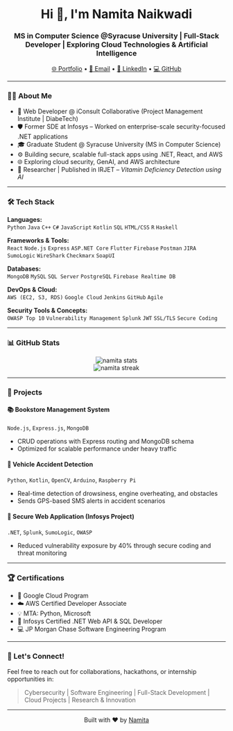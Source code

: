 

<!--
**namitanaikwadi04/namitanaikwadi04** is a ✨ _special_ ✨ repository because its `README.md` (this file) appears on your GitHub profile.

Here are some ideas to get you started:

- 🔭 I’m currently working on ...
- 🌱 I’m currently learning ...
- 👯 I’m looking to collaborate on ...
- 🤔 I’m looking for help with ...
- 💬 Ask me about ...
- 📫 How to reach me: ...
- 😄 Pronouns: ...
- ⚡ Fun fact: ...
-->
<h1 align="center">Hi 👋, I'm Namita Naikwadi</h1>
<h3 align="center">MS in Computer Science @Syracuse University | Full-Stack Developer | Exploring Cloud Technologies & Artificial Intelligence </h3>

<p align="center">
  <a href="https://namitanaikwadi04.github.io/Portfolio/" target="_blank">🌐 Portfolio</a> •
  <a href="mailto:namitanaikwadi04@gmail.com">📧 Email</a> •
  <a href="https://www.linkedin.com/in/namita-naikwadi/" target="_blank">🔗 LinkedIn</a> •
  <a href="https://github.com/namitanaikwadi04" target="_blank">💻 GitHub</a>
</p>

---

### 👩‍💻 About Me

- 💼 Web Developer @ iConsult Collaborative (Project Management Institute | DiabeTech)
- 🛡️ Former SDE at Infosys – Worked on enterprise-scale security-focused .NET applications
- 🎓 Graduate Student @ Syracuse University (MS in Computer Science)
- ⚙️ Building secure, scalable full-stack apps using .NET, React, and AWS
- 🌐 Exploring cloud security, GenAI, and AWS architecture
- 📝 Researcher | Published in IRJET – *Vitamin Deficiency Detection using AI*

---

### 🛠️ Tech Stack

**Languages:**  
`Python` `Java` `C++` `C#` `JavaScript` `Kotlin` `SQL` `HTML/CSS` `R` `Haskell`

**Frameworks & Tools:**  
`React` `Node.js` `Express` `ASP.NET Core` `Flutter` `Firebase` `Postman` `JIRA` `SumoLogic` `WireShark` `Checkmarx` `SoapUI`

**Databases:**  
`MongoDB` `MySQL` `SQL Server` `PostgreSQL` `Firebase Realtime DB`

**DevOps & Cloud:**  
`AWS (EC2, S3, RDS)` `Google Cloud` `Jenkins` `GitHub` `Agile`

**Security Tools & Concepts:**  
`OWASP Top 10` `Vulnerability Management` `Splunk` `JWT` `SSL/TLS` `Secure Coding`

---

### 📊 GitHub Stats

<p align="center">
  <img src="https://github-readme-stats.vercel.app/api?username=namitanaikwadi04&show_icons=true&theme=radical" alt="namita stats"/>
  <br/>
  <img src="https://github-readme-streak-stats.herokuapp.com/?user=namitanaikwadi04&theme=radical" alt="namita streak"/>
</p>

---

### 🚀 Projects

#### 📚 Bookstore Management System
`Node.js`, `Express.js`, `MongoDB`
- CRUD operations with Express routing and MongoDB schema
- Optimized for scalable performance under heavy traffic

#### 🚗 Vehicle Accident Detection
`Python`, `Kotlin`, `OpenCV`, `Arduino`, `Raspberry Pi`
- Real-time detection of drowsiness, engine overheating, and obstacles
- Sends GPS-based SMS alerts in accident scenarios

#### 🔐 Secure Web Application (Infosys Project)
`.NET`, `Splunk`, `SumoLogic`, `OWASP`
- Reduced vulnerability exposure by 40% through secure coding and threat monitoring

---

### 🏆 Certifications

- 🏅 Google Cloud Program
- ☁️ AWS Certified Developer Associate
- 💡 MTA: Python, Microsoft
- 🧩 Infosys Certified .NET Web API & SQL Developer
- 💻 JP Morgan Chase Software Engineering Program

---

### 🤝 Let's Connect!

Feel free to reach out for collaborations, hackathons, or internship opportunities in:
> Cybersecurity | Software Engineering | Full-Stack Development | Cloud Projects | Research & Innovation

---

<p align="center">
  Built with ❤️ by <a href="https://github.com/namitanaikwadi04">Namita</a>
</p>
